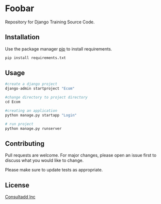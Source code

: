 # Foobar

Repository for Django Training Source Code.

## Installation

Use the package manager [pip](https://pip.pypa.io/en/stable/) to install requirements.

```bash
pip install requirements.txt
```

## Usage

```python
#create a django project
django-admin startproject "Ecom"

#change directory to project directory
cd Ecom

#creating an application
python manage.py startapp "Login"

# run project
python manage.py runserver

```

## Contributing

Pull requests are welcome. For major changes, please open an issue first
to discuss what you would like to change.

Please make sure to update tests as appropriate.

## License

[Consultadd Inc](https://training.consultadd.com/)
